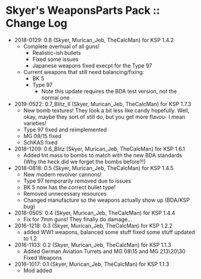 # Skyer's WeaponsParts Pack :: Change Log

* 2018-0129: 0.8 (Skyer, Murican_Jeb, TheCalcMan) for KSP 1.4.2
	+ Complete overhual of all guns!
		- Realistic-ish bullets
		- Fixed some issues
		- Japanese weapons fixed execpt for the Type 97
	+ Current weapons that still need balancing/fixing:
		- BK 5
		- Type 97
			- Note this update requires the BDA test version, not the normal one
* 2019-0522: 0.7_Blitz_II (Skyer, Murican_Jeb, TheCalcMan) for KSP 1.7.3
	+ New bomb textures! They look a bit less like candy hopefully. Well, okay, maybe they sort of still do, but you get more flavou- I mean varieties!
	+ Type 97 fixed and reimplemented
	+ MG 08/15 fixed
	+ SchKAS fixed
* 2018-1209: 0.6_Blitz (Skyer, Murican_Jeb, TheCalcMan) for KSP 1.6.1
	+ Added tnt mass to bombs to match with the new BDA standards (Why the heck did we forget the bombs before?!)
* 2018-0818: 0.5 (Skyer, Murican_Jeb, TheCalcMan) for KSP 1.4.5
	+ New modern revolver cannons!
	+ Type 97 temporarily removed due to issues
	+ BK 5 now has the correct bullet type!
	+ Removed unnecessary resources
	+ Changed manufacture so the weapons actually show up (BDA/KSP bug)
* 2018-0505: 0.4 (Skyer, Murican_Jeb, TheCalcMan) for KSP 1.4.4
	+ Fix for 7mm guns! They finally do damage...
* 2016-1218: 0.3 (Skyer, Murican_Jeb, TheCalcMan) for KSP 1.2.2
	+ added WW1 weapons, balanced some stuff fixed some stuff updated to 1.2
* 2016-1103: 0.2 (Skyer, Murican_Jeb, TheCalcMan) for KSP 1.1.3
	+ Added German Aviation Turrets and MG 08\15 and MG 213\20\30 Fixed Weapons
* 2016-1017: 0.1 (Skyer, Murican_Jeb, TheCalcMan) for KSP 1.1.3
	+ Mod added
